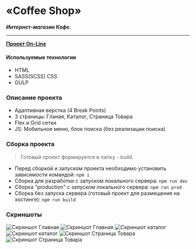 # «Coffee Shop»
***Интернет-магазин Кофе.***
- - - 

__[Проект On-Line](https://coffeeshop.dendev.ru)__  

#### Используемые технологии
*   HTML
*   SASS(SCSS) CSS
*   GULP

### Описание проекта

*   Адаптивная верстка (4 Break Points)
*   3 страницы: Гланая, Каталог, Страница Товара
*   Flex и Grid сетки
*   JS: Мобильное меню, блок поиска (без реализации поиска)

### Сборка проекта
>Готовый проект формируется в папку - build.
*   Перед сборкой и запуском проекта необходимо установить зависимости командой: `npm i`
*   Сборка для разработки с запуском локального сервера: `npm run dev`
*   Сборка "production" с запуском локального сервера: `npm run prod`
*   Сборка без запуска сервера (готовый проект для размещения на хостинге): `npm run build`

### Скриншоты  
![Скриншот Главная](/screenshots/index-1.jpg)
![Скриншот Главная](/screenshots/index-2.jpg)
![Скриншот каталог](/screenshots/catalog-1.jpg)
![Скриншот каталог](/screenshots/catalog-2.jpg)
![Скриншот Страница Товара](/screenshots/product-1.jpg)
![Скриншот Страница Товара](/screenshots/product-2.jpg)
